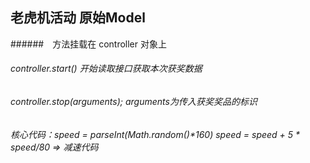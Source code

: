 ## 老虎机活动 原始Model

######　方法挂载在 controller 对象上
######   controller.start()   开始读取接口获取本次获奖数据
######   controller.stop(arguments);   arguments为传入获奖奖品的标识
######   核心代码：speed = parseInt(Math.random()*160)     speed = speed + 5 * speed/80 =>  减速代码

